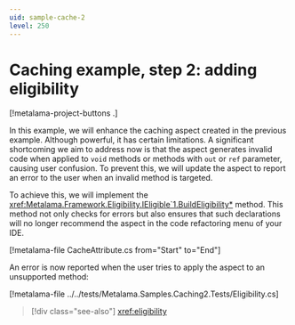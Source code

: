 ```yaml
---
uid: sample-cache-2
level: 250
---
```


# Caching example, step 2: adding eligibility

[!metalama-project-buttons .]

In this example, we will enhance the caching aspect created in the previous example. Although powerful, it has certain limitations. A significant shortcoming we aim to address now is that the aspect generates invalid code when applied to `void` methods or methods with `out` or `ref` parameter, causing user confusion. To prevent this, we will update the aspect to report an error to the user when an invalid method is targeted.

To achieve this, we will implement the <xref:Metalama.Framework.Eligibility.IEligible`1.BuildEligibility*> method. This method not only checks for errors but also ensures that such declarations will no longer recommend the aspect in the code refactoring menu of your IDE.


[!metalama-file CacheAttribute.cs from="Start" to="End"]

An error is now reported when the user tries to apply the aspect to an unsupported method:

[!metalama-file ../../tests/Metalama.Samples.Caching2.Tests/Eligibility.cs]

> [!div class="see-also"]
> <xref:eligibility>
